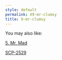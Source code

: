```yaml
---
style: default
permalink: X9-mr-clumsy
title: 9-mr-clumsy
---
```

You may also like:

[5. Mr. Mad](http://scp-wiki.net/5-mr-mad)

[SCP-2529](http://scp-wiki.net/scp-2529)
